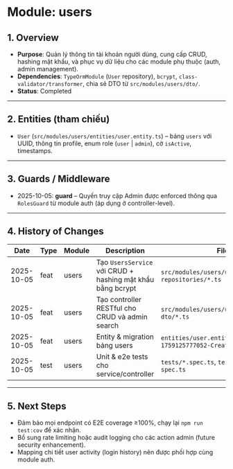 # Module: users

## 1. Overview

- **Purpose**: Quản lý thông tin tài khoản người dùng, cung cấp CRUD, hashing mật khẩu, và phục vụ dữ liệu cho các module phụ thuộc (auth, admin management).
- **Dependencies**: `TypeOrmModule` (`User` repository), `bcrypt`, `class-validator/transformer`, chia sẻ DTO từ `src/modules/users/dto/`.
- **Status**: Completed

---

## 2. Entities (tham chiếu)

- `User` (`src/modules/users/entities/user.entity.ts`) – bảng `users` với UUID, thông tin profile, enum role (`user` | `admin`), cờ `isActive`, timestamps.

---

## 3. Guards / Middleware

- 2025-10-05: **guard** – Quyền truy cập Admin được enforced thông qua `RolesGuard` từ module auth (áp dụng ở controller-level).

---

## 4. History of Changes

| Date       | Type | Module | Description                                             | File(s)                                                     |
| ---------- | ---- | ------ | ------------------------------------------------------- | ----------------------------------------------------------- |
| 2025-10-05 | feat | users  | Tạo `UsersService` với CRUD + hashing mật khẩu bằng bcrypt | `src/modules/users/users.service.ts`, `repositories/*.ts`    |
| 2025-10-05 | feat | users  | Tạo controller RESTful cho CRUD và admin search         | `src/modules/users/users.controller.ts`, `dto/*.ts`          |
| 2025-10-05 | feat | users  | Entity & migration bảng users                           | `entities/user.entity.ts`, `1759125777052-CreateUsersTable.ts` |
| 2025-10-05 | test | users  | Unit & e2e tests cho service/controller                 | `tests/*.spec.ts`, `test/users/users.e2e-spec.ts`            |

---

## 5. Next Steps

- Đảm bảo mọi endpoint có E2E coverage ≥100%, chạy lại `npm run test:cov` để xác nhận.
- Bổ sung rate limiting hoặc audit logging cho các action admin (future security enhancement).
- Mapping chi tiết user activity (login history) nên được phối hợp cùng module auth.
